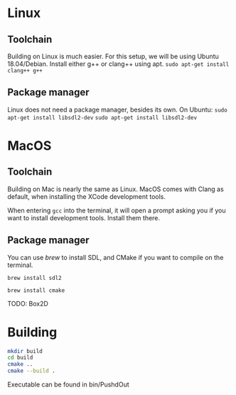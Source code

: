 # Linux
## Toolchain
Building on Linux is much easier. For this setup, we will be using Ubuntu 18.04/Debian. Install either g++ or clang++ using apt.
`sudo apt-get install clang++ g++`

## Package manager
Linux does not need a package manager, besides its own. On Ubuntu:
`sudo apt-get install libsdl2-dev`
`sudo apt-get install libsdl2-dev`

# MacOS
## Toolchain
Building on Mac is nearly the same as Linux. MacOS comes with Clang as default, when
installing the XCode development tools.

When entering `gcc` into the terminal, it will open a prompt asking you if you want to install development tools.
Install them there.

## Package manager
You can use *brew* to install SDL, and CMake if you want to compile on the terminal.

`brew install sdl2`


`brew install cmake`

TODO: Box2D

# Building

```bash
mkdir build
cd build
cmake ..
cmake --build .
```

Executable can be found in bin/PushdOut
